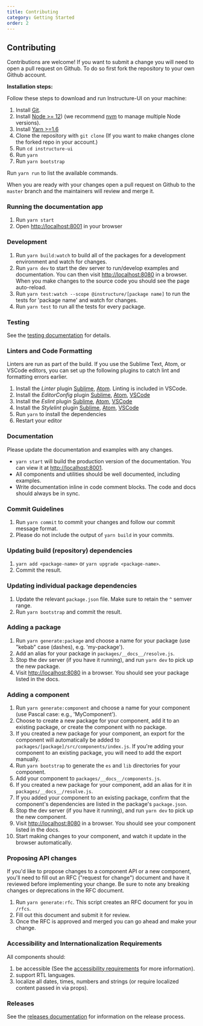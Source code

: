```yaml
---
title: Contributing
category: Getting Started
order: 2
---
```


## Contributing

Contributions are welcome! If you want to submit a change you will need to open a pull request on Github. To do so first fork the repository to your own Github account.

**Installation steps:**

Follow these steps to download and run Instructure-UI on your machine:

1. Install [Git](http://git-scm.com/).
1. Install [Node >= 12](https://nodejs.org/en/)) (we recommend [nvm](https://github.com/creationix/nvm) to manage multiple Node versions).
1. Install [Yarn >=1.6](https://yarnpkg.com/lang/en/docs/install/)
1. Clone the repository with `git clone` (If you want to make changes clone the forked repo in your account.)
1. Run `cd instructure-ui`
1. Run `yarn`
1. Run `yarn bootstrap`

Run `yarn run` to list the available commands.

When you are ready with your changes open a pull request on Github to the `master` branch and the maintainers will review and merge it.

### Running the documentation app

1. Run `yarn start`
1. Open [http://localhost:8001](http://localhost:8001) in your browser

### Development

1. Run `yarn build:watch` to build all of the packages for a development environment and watch for changes.
1. Run `yarn dev` to start the dev server to run/develop examples and documentation. You can then visit [http://localhost:8080](http://localhost:8080) in a browser. When you make changes to the source code you should see the page auto-reload.
1. Run `yarn test:watch --scope @instructure/[package name]` to run the tests for 'package name' and watch for changes.
1. Run `yarn test` to run all the tests for every package.

### Testing

See the [testing documentation](#testing-components) for details.

### Linters and Code Formatting

Linters are run as part of the build. If you use the Sublime Text, Atom, or VSCode editors, you can set up the following plugins to catch lint and formatting errors earlier.

1. Install the _Linter_ plugin [Sublime](http://sublimelinter.readthedocs.org/en/latest/), [Atom](https://atom.io/packages/linter). Linting is included in VSCode.
1. Install the _EditorConfig_ plugin [Sublime](https://github.com/sindresorhus/editorconfig-sublime), [Atom](https://github.com/sindresorhus/atom-editorconfig), [VSCode](https://github.com/editorconfig/editorconfig-vscode)
1. Install the _Eslint_ plugin [Sublime](https://github.com/roadhump/SublimeLinter-eslint), [Atom](https://github.com/AtomLinter/linter-eslint), [VSCode](https://github.com/Microsoft/vscode-eslint)
1. Install the _Stylelint_ plugin [Sublime](https://github.com/kungfusheep/SublimeLinter-contrib-stylelint), [Atom](https://atom.io/packages/linter-stylelint), [VSCode](https://github.com/shinnn/vscode-stylelint)
1. Run `yarn` to install the dependencies
1. Restart your editor

### Documentation

Please update the documentation and examples with any changes.

- `yarn start` will build the production version of the documentation. You can view it at [http://localhost:8001](http://localhost:8001).
- All components and utilities should be well documented, including examples.
- Write documentation inline in code comment blocks. The code and docs should
  always be in sync.

### Commit Guidelines

1. Run `yarn commit` to commit your changes and follow our commit message format.
1. Please do not include the output of `yarn build` in your commits.

### Updating build (repository) dependencies

1. `yarn add <package-name>` or `yarn upgrade <package-name>`.
1. Commit the result.

### Updating individual package dependencies

1. Update the relevant `package.json` file. Make sure to retain the `^` semver range.
1. Run `yarn bootstrap` and commit the result.

### Adding a package

1. Run `yarn generate:package` and choose a name for your package (use "kebab" case (dashes), e.g. 'my-package').
1. Add an alias for your package in `packages/__docs__/resolve.js`.
1. Stop the dev server (if you have it running), and run `yarn dev` to pick up the new package.
1. Visit [http://localhost:8080](http://localhost:8080) in a browser. You should see your package listed in the docs.

### Adding a component

1. Run `yarn generate:component` and choose a name for your component (use Pascal case: e.g., 'MyComponent').
1. Choose to create a new package for your component, add it to an existing package, or create the component with no package.
1. If you created a new package for your component, an export for the component will automatically be added to `packages/[package]/src/components/index.js`. If you're adding your component to an existing package, you will need to add the export manually.
1. Run `yarn bootstrap` to generate the `es` and `lib` directories for your component.
1. Add your component to `packages/__docs__/components.js`.
1. If you created a new package for your component, add an alias for it in `packages/__docs__/resolve.js`.
1. If you added your component to an existing package, confirm that the component's dependencies are listed in the package's `package.json`.
1. Stop the dev server (if you have it running), and run `yarn dev` to pick up the new component.
1. Visit [http://localhost:8080](http://localhost:8080) in a browser. You should see your component listed in the docs.
1. Start making changes to your component, and watch it update in the browser automatically.

### Proposing API changes

If you'd like to propose changes to a component API or a new component, you'll need to fill out an RFC ("request for change") document and have it reviewed before implementing your change. Be sure to note any breaking changes or deprecations in the RFC document.

1. Run `yarn generate:rfc`. This script creates an RFC document for you in `/rfcs`.
1. Fill out this document and submit it for review.
1. Once the RFC is approved and merged you can go ahead and make your change.

### Accessibility and Internationalization Requirements

All components should:

1. be accessible (See the [accessibility requirements](#accessibility) for more information).
1. support RTL languages.
1. localize all dates, times, numbers and strings (or require localized content passed in via props).

### Releases

See the [releases documentation](#releases) for information on the release process.
